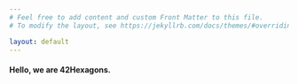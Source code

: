 ```yaml
---
# Feel free to add content and custom Front Matter to this file.
# To modify the layout, see https://jekyllrb.com/docs/themes/#overriding-theme-defaults

layout: default
---
```


<h4 class="display-4 text-center">Hello, we are 42Hexagons.</h4>